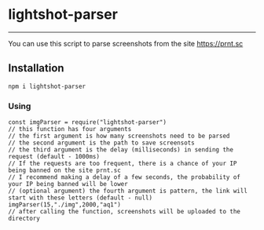 # lightshot-parser
---
You can use this script to parse screenshots from the site https://prnt.sc

## Installation 
`npm i lightshot-parser`

### Using
```
const imgParser = require("lightshot-parser")
// this function has four arguments
// the first argument is how many screenshots need to be parsed
// the second argument is the path to save screensots
// the third argument is the delay (milliseconds) in sending the request (default - 1000ms)
// If the requests are too frequent, there is a chance of your IP being banned on the site prnt.sc 
// I recommend making a delay of a few seconds, the probability of your IP being banned will be lower
// (optional argument) the fourth argument is pattern, the link will start with these letters (default - null)
imgParser(15,"./img",2000,"aq1")
// after calling the function, screenshots will be uploaded to the directory
```
